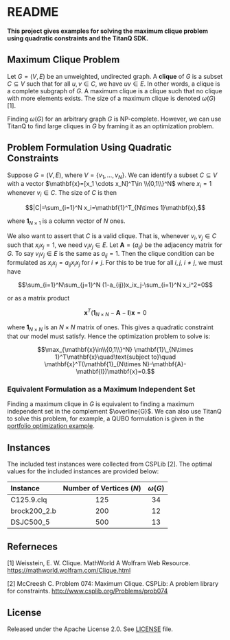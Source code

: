 # README

**This project gives examples for solving the maximum clique problem using quadratic constraints and the TitanQ SDK.**

## Maximum Clique Problem
Let $G=(V,E)$ be an unweighted, undirected graph. A **clique** of $G$ is a subset $C\subseteq V$ such that for all $u,v\in C$, we have $uv\in E$. In other words, a clique is a complete subgraph of $G$. A maximum clique is a clique such that no clique with more elements exists. The size of a maximum clique is denoted $\omega(G)$ [1].

Finding $\omega(G)$ for an arbitrary graph $G$ is NP-complete. However, we can use TitanQ to find large cliques in $G$ by framing it as an optimization problem.

## Problem Formulation Using Quadratic Constraints
Suppose $G=(V,E)$, where $V=\{v_1,\dots,v_N\}$. We can identify a subset $C\subseteq V$ with a vector $\mathbf{x}=[x_1 \cdots x_N]^T\in \\{0,1\\}^N$ where $x_i = 1$ whenever $v_i\in C$. The size of $C$ is then

$$|C|=\sum_{i=1}^N x_i=\mathbf{1}^T_{N\times 1}\mathbf{x},$$

where $\mathbf{1}_{N\times 1}$ is a column vector of $N$ ones.

We also want to assert that $C$ is a valid clique. That is, whenever $v_i,v_j\in C$ such that $x_ix_j=1$, we need $v_iv_j\in E$. Let $\mathbf{A}=(a_{ij})$ be the adjacency matrix for $G$. To say $v_iv_j\in E$ is the same as $a_{ij}=1$. Then the clique condition can be formulated as $x_ix_j=a_{ij}x_ix_j$ for $i\neq j$. For this to be true for all $i,j$, $i\neq j$, we must have

$$\sum_{i=1}^N\sum_{j=1}^N (1-a_{ij})x_ix_j-\sum_{i=1}^N x_i^2=0$$

or as a matrix product

$$\mathbf{x}^T(\mathbf{1}_{N\times N}-\mathbf{A}-\mathbf{I})\mathbf{x}=0$$

where $\mathbf{1}_{N\times N}$ is an $N\times N$ matrix of ones. This gives a quadratic constraint that our model must satisfy. Hence the optimization problem to solve is:

$$\max_{\mathbf{x}\in\\{0,1\\}^N} \mathbf{1}\_{N\times 1}^T\mathbf{x}\quad\text{subject to}\quad \mathbf{x}^T(\mathbf{1}_{N\times N}-\mathbf{A}-\mathbf{I})\mathbf{x}=0.$$

### Equivalent Formulation as a Maximum Independent Set
Finding a maximum clique in $G$ is equivalent to finding a maximum independent set in the complement $\overline{G}$. We can also use TitanQ to solve this problem, for example, a QUBO formulation is given in the [portfolio optimization example](../Portfolio%20Optimization).

## Instances
The included test instances were collected from CSPLib [2]. The optimal values for the included instances are provided below:

| Instance | Number of Vertices ($N$) |  $\omega(G)$ |
| :--------| :---: | :----------:|
| C125.9.clq | 125 |  34 |
| brock200_2.b | 200 | 12 |
| DSJC500_5 | 500 | 13 |

## Referneces
[1] Weisstein, E. W. Clique. MathWorld A Wolfram Web Resource. https://mathworld.wolfram.com/Clique.html

[2] McCreesh C. Problem 074: Maximum Clique. CSPLib: A problem library for constraints. http://www.csplib.org/Problems/prob074

## License

Released under the Apache License 2.0. See [LICENSE](../LICENSE) file.
